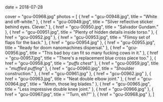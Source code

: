 
date = 2018-07-28


cover = "gcu-00968.jpg"
photos = [
{ href = "gcu-00948.jpg", title = "White and off-white." },
{ href = "gcu-00949.jpg", title = "Silver reflective sticker behind eyes. Clever." },
{ href = "gcu-00950.jpg", title = "Salvador Gundam." },
{ href = "gcu-00951.jpg", title = "Plenty of hidden details inside torso." },
{ href = "gcu-00952.jpg" },
{ href = "gcu-00953.jpg", title = "Flimsy set of flaps for the back." },
{ href = "gcu-00954.jpg" },
{ href = "gcu-00955.jpg", title = "Ready for doom nanomachines dispersal." },
{ href = "gcu-00956.jpg", title = "This bad boy can fit so many fucking cows in it." },
{ href = "gcu-00957.jpg", title = "There's a replacement blue cross piece too." },
{ href = "gcu-00958.jpg", title = "*puffs chest*" },
{ href = "gcu-00959.jpg", title = "*muffled puffing*" },
{ href = "gcu-00960.jpg", title = "Shoulder construction." },
{ href = "gcu-00961.jpg" },
{ href = "gcu-00962.jpg" },
{ href = "gcu-00963.jpg", title = "Neat double elbow joint." },
{ href = "gcu-00964.jpg", title = "Mmm, those leg blades." },
{ href = "gcu-00965.jpg", title = "Less impressive double knee joint." },
{ href = "gcu-00966.jpg" },
{ href = "gcu-00967.jpg", title = '"Turn, eh?"' },
{ href = "gcu-00968.jpg" },
]
